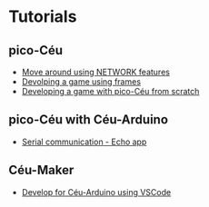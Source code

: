 # Tutorials

## pico-Céu
- <a target="_blank" href="https://github.com/ceu-lang/pico-ceu/tree/pre-v0.40/examples/move-net">Move around using NETWORK features</a>
- <a target="_blank" href="https://github.com/ceu-lang/pico-ceu/tree/pre-v0.40/examples/race-frames">Devolping a game using frames
- <a target="_blank" href="https://github.com/ceu-lang/pico-ceu/tree/pre-v0.40/examples/race">Developing a game with pico-Céu from scratch</a>

## pico-Céu with Céu-Arduino
- <a target="_blank" href="https://github.com/ceu-lang/ceu-maker/tree/pre-v0.40/resources/both/examples/echo-usart">Serial communication - Echo app</a>

## Céu-Maker
- <a target="_blank" href="https://github.com/AnnyCaroline/ceu-maker-gsoc/blob/master/VSCode%20with%20C%C3%A9u-Maker/VSCode-with-ceu-maker.md">Develop for Céu-Arduino using VSCode</a>